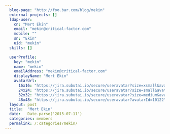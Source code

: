 ```yaml
---
  blog-page: "http://foo.bar.com/blog/mekin"
  external-projects: []
  ldap-user: 
    cn: "Mert Ekin"
    email: "mekin@critical-factor.com"
    mobile: ""
    sn: "Ekin"
    uid: "mekin"
  skills: []

  userProfile: 
    key: "mekin"
    name: "mekin"
    emailAddress: "mekin@critical-factor.com"
    displayName: "Mert Ekin"
    avatarUrl: 
      16x16: "https://jira.subutai.io/secure/useravatar?size=xsmall&avatarId=10122"
      24x24: "https://jira.subutai.io/secure/useravatar?size=small&avatarId=10122"
      32x32: "https://jira.subutai.io/secure/useravatar?size=medium&avatarId=10122"
      48x48: "https://jira.subutai.io/secure/useravatar?avatarId=10122"
  layout: post
  title:  "Mert Ekin"
  date:   Date.parse('2015-07-11')
  categories: members
  permalink: /:categories/mekin/
---
```

